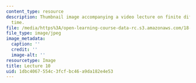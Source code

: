 ```yaml
---
content_type: resource
description: Thumbnail image accompanying a video lecture on finite differences in
  time.
file: /media/https%3A/open-learning-course-data-rc.s3.amazonaws.com/18-085-computational-science-and-engineering-i-fall-2008/1dbc4067554c3fcfbc46a9da182e4e53_10.jpg
file_type: image/jpeg
image_metadata:
  caption: ''
  credit: ''
  image-alt: ''
resourcetype: Image
title: Lecture 10
uid: 1dbc4067-554c-3fcf-bc46-a9da182e4e53
---
```

